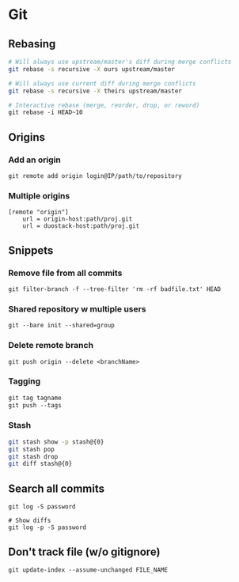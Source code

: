 Git
===

Rebasing
--------

```bash
# Will always use upstream/master's diff during merge conflicts
git rebase -s recursive -X ours upstream/master

# Will always use current diff during merge conflicts
git rebase -s recursive -X theirs upstream/master

# Interactive rebase (merge, reorder, drop, or reword)
git rebase -i HEAD~10
```


Origins
-------

### Add an origin

```
git remote add origin login@IP/path/to/repository
```

### Multiple origins

```
[remote "origin"]
    url = origin-host:path/proj.git
    url = duostack-host:path/proj.git
```

Snippets
--------

### Remove file from all commits

```
git filter-branch -f --tree-filter 'rm -rf badfile.txt' HEAD
```

### Shared repository w multiple users

```
git --bare init --shared=group
```

### Delete remote branch

```
git push origin --delete <branchName>
```

### Tagging

```bash
git tag tagname
git push --tags
```

### Stash

```bash
git stash show -p stash@{0}
git stash pop
git stash drop
git diff stash@{0}
```

Search all commits
------------------

```
git log -S password

# Show diffs
git log -p -S password
```

Don't track file (w/o gitignore)
--------------------------------

```
git update-index --assume-unchanged FILE_NAME
```

